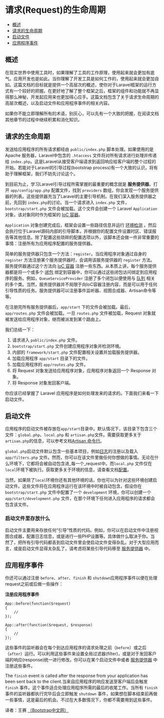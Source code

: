 # 请求(Request)的生命周期

- [概述](#overview)
- [请求的生命周期](#request-lifecycle)
- [启动文件](#start-files)
- [应用程序事件](#application-events)

<a name="overview"></a>
## 概述

在现实世界中使用工具时，如果理解了工具的工作原理，使用起来就会更加有底气。应用开发也是如此。当你理解了开发工具是如何工作的，使用起来就会更加自如。这篇文档的目标就是提供一个高层次的概述，使你对于Laravel框架的运行方式有一个较好的把握。在更好地了解了整个框架之后，框架的组件和功能就不再显得那么神秘，开发起应用来也更加得心应手。这篇文档包含了关于请求生命周期的高层次概述，以及启动文件和应用程序事件的相关内容。

如果你不能立即理解所有的术语，别灰心，可以先有一个大致的把握，在阅读文档其他章节的过程中继续积累和消化知识。

<a name="request-lifecycle"></a>
## 请求的生命周期

发送给应用程序的所有请求都经由 `public/index.php` 脚本处理。如果使用的是 Apache 服务器，Laravel中包含的 `.htaccess` 文件将对所有请求进行处理并传递给 `index.php`。这是Laravel从接受客户端请求到返回响应给客户端的整个过程的开始。若能对于Laravel的引导过程(bootstrap process)有一个大致的认识，将有助于理解框架，我们不妨先讨论这个。

到目前为止，学习Laravel引导过程所需掌握的最重要的概念就是 **服务提供器**。打开 `app/config/app.php` 配置文件，找到 `providers` 数组，你会发现一个服务提供器的列表。这些提供器充当了Laravel的主要引导机制。在我们深入服务提供器之前，先回到 `index.php`的讨论。当一个请求进入 `index.php` 文件，`bootstrap/start.php` 文件会被加载。这个文件会创建一个 Laravel `Application` 对象，该对象同时作为框架的 [IoC 容器](/docs/ioc)。

`Application` 对象创建完成后，框架会设置一些路径信息并运行 [环境检测](/docs/configuration#environment-configuration) 。然后会执行位于Laravel源码内部的引导脚本，并根据你的配置文件设置时区、错误报告等其他信息。除了配置这些琐碎的配置选项以外，该脚本还会做一件非常重要的事情：注册所有为应用程序配置的服务提供器。

简单的服务提供器只包含一个方法：`register`。当应用程序对象通过自身的 `register` 方法注册某个服务提供器时，会调用该服务提供器的 `register` 方法。服务提供器通过这个方法向 [IoC 容器](/docs/ioc) 注册一些东西。从本质上讲，每个服务提供器都是将一个或多个 [闭包](http://us3.php.net/manual/en/functions.anonymous.php) 绑定到容器中，你可以通过这些闭包访问绑定到应用程序的服务。例如，`QueueServiceProvider` 注册了多个闭包以便使用与 [队列](/docs/queues) 相关的多个类。当然，服务提供器并不局限于向IoC容器注册内容，而是可以用于任何引导性质的任务。服务提供器可以注册事件监听器、视图合成器、Artisan命令等等。

在注册完所有服务提供器后，`app/start` 下的文件会被加载。最后，`app/routes.php` 文件会被加载。一旦 `routes.php` 文件被加载，Request 对象就被发送给应用程序对象，继而被派发到某个路由上。

我们总结一下：

1. 请求进入 `public/index.php` 文件。
2. `bootstrap/start.php` 文件创建应用程序对象并检测环境。
3. 内部的 `framework/start.php` 文件配置相关设置并加载服务提供器。
4. 加载应用程序 `app/start` 目录下的文件。
5. 加载应用程序的 `app/routes.php` 文件。
6. 将 Request 对象发送给应用程序对象，应用程序对象返回一个 Response 对象。
7. 将 Response 对象发回客户端。

你应该已经掌握了 Laravel 应用程序是如何处理发来的请求的。下面我们来看一下启动文件。

<a name="start-files"></a>
## 启动文件

应用程序的启动文件被存放在`app/start`目录中。默认情况下，该目录下包含三个文件：`global.php`、`local.php` 和 `artisan.php`文件。需要获取更多关于`artisan.php`的信息，可以参考文档[Artisan 命令行](/docs/commands#registering-commands)。

`global.php`启动文件默认包含一些基本项目，例如[日志](/docs/errors)的注册以及载入`app/filters.php` 文件。然而，你可以在该文件里做任何你想做的事情。无论在什么环境下，它都将会被自动包含进_每一个_request中。而`local.php` 文件仅在`local`环境下被执行。获取更多关于环境的信息，请查看文档[配置](/docs/configuration)。

当然，如果除了`local`环境你还有其他环境的话，你也可以为针对这些环境创建启动文件。这些文件将在应用程序运行在该环境中时被自动包含。假设你在 `bootstrap/start.php` 文件中配置了一个 `development` 环境，你可以创建一个 `app/start/development.php` 文件，在那个环境下任何进入应用程序的请求都会包含该文件。

### 启动文件里存放什么

启动文件主要用来存放任何“引导”性质的代码。例如，你可以在启动文件中注册视图合成器，配置日志信息，或是进行一些PHP设置等。具体做什么取决于你。当然了，把所有引导代码都丢到启动文件里会使启动文件变得杂乱。对于大型应用而言，或是启动文件显得太杂乱了，请考虑将某些引导代码移至 [服务提供器](/docs/ioc#service-providers) 中。

<a name="application-events"></a>
## 应用程序事件

你还可以通过注册 `before`、`after`、`finish` 和 `shutdown`应用程序事件以便在处理request之前或后做一些操作：

**注册应用程序事件**

	App::before(function($request)
	{
		//
	});

	App::after(function($request, $response)
	{
		//
	});

这些事件的监听器会在每个到达应用程序的请求处理之前（`before`）或之后（`after`）运行。可以利用这些事件来设置全局过滤器(filter)，或是对于发回客户端的响应(response)统一进行修改。你可以在某个启动文件中或者 [服务提供器](/docs/ioc#service-providers) 中注册这些事件。

The `finish` event is called after the response from your application has been sent back to the client.当来自应用程序的响应发送至客户端后会触发 `finish` 事件。这个事件适合处理应用程序所需的最后的收尾工作。当所有 `finish` 事件的监听器都执行完毕后会立即触发 `shutdown` 事件，如果想在脚本结束前再做一些事情，这是最后的机会。不过在大多数情况下，你都不需要用到这些事件。

译者：王赛  [（Bootstrap中文网）](http://www.bootcss.com)